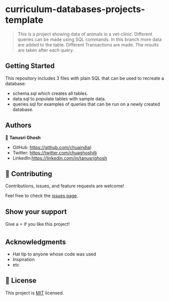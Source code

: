 # curriculum-databases-projects-template

> This is a project showing data of animals in a vet-clinic. Different queries can be made using SQL commands. In this branch more data are added to the table. Different Transactions are made. The results are taken after each query.


## Getting Started

This repository includes 3 files with plain SQL that can be used to recreate a database:

- schema.sql which creates all tables.
- data.sql to populate tables with sample data.
- queries.sql for examples of queries that can be run on a newly created database. 


## Authors

👤 **Tanusri Ghosh**

- GitHub: https://github.com/chuaindia)
- Twitter: https://twitter.com/chuaghosh@
- LinkedIn:https://linkedin.com/in/tanusrighosh

## 🤝 Contributing

Contributions, issues, and feature requests are welcome!

Feel free to check the [issues page](../../issues/).

## Show your support

Give a ⭐️ if you like this project!

## Acknowledgments

- Hat tip to anyone whose code was used
- Inspiration
- etc

## 📝 License

This project is [MIT](./MIT.md) licensed.
